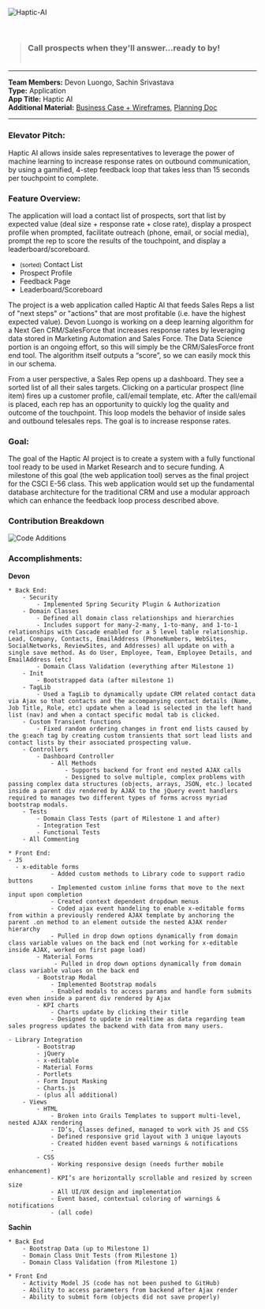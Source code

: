 ![Haptic-AI](https://image.ibb.co/i8JUqk/Haptic.png)

<br>


> ### Call prospects when they'll answer...ready to by! <br><br>

***

**Team Members:** Devon Luongo, Sachin Srivastava <br>
**Type:** Application <br>
**App Title:** Haptic AI <br>
**Additional Material:** [Business Case + Wireframes](https://docs.google.com/presentation/d/1YNkr0vSsT9y_mvXLjKW_T71zLKojRr4w9DjDJj0V8us/edit#slide=id.g35ed75ccf_044), [Planning Doc](https://docs.google.com/document/d/1bzznT-5vUPEV0hN3z91t7_Lj6UrP3o-TRoLj7uEUcJI/edit) <br>

***

### Elevator Pitch: 
Haptic AI allows inside sales representatives to leverage the power of machine learning to increase response rates on outbound communication, by using a gamified, 4-step feedback loop that takes less than 15 seconds per touchpoint to complete.

### Feature Overview:  
The application will load a contact list of prospects, sort that list by expected value (deal size + response rate + close rate), display a prospect profile when prompted, facilitate outreach (phone, email, or social media), prompt the rep to score the results of the touchpoint, and display a leaderboard/scoreboard. 

* <small>(sorted)</small> Contact List
* Prospect Profile
* Feedback Page
* Leaderboard/Scoreboard

The project is a web application called Haptic AI that feeds Sales Reps  a list of "next steps" or "actions" that are most profitable (i.e. have the highest expected value). Devon Luongo is working on a deep learning algorithm for a Next Gen CRM/SalesForce that increases response rates by leveraging data stored in Marketing Automation and Sales Force. The Data Science portion is an ongoing effort, so this will simply be the CRM/SalesForce front end tool. The algorithm itself outputs a “score”, so we can easily mock this in our schema. 

From a user perspective, a Sales Rep opens up a dashboard. They see a sorted list of all their sales targets. Clicking on a particular prospect (line item) fires up a customer profile, call/email template, etc. After the call/email is placed, each rep has an opportunity to quickly log the quality and outcome of the touchpoint. This loop models the behavior of inside sales and outbound telesales reps. The goal is to increase response rates. 

### Goal:
The goal of the Haptic AI project is to create a system with a fully functional tool ready to be used in Market Research and to secure funding. A milestone of this goal (the web application tool) serves as the final project for the CSCI E-56 class. This web application would set up the fundamental database architecture for the traditional CRM and use a modular approach which can enhance the feedback loop process described above.


### Contribution Breakdown

![Code Additions](https://image.ibb.co/fNAMak/Contributor_Additions.png)


### Accomplishments:

**Devon**



	* Back End:
		- Security
			- Implemented Spring Security Plugin & Authorization
		- Domain Classes
			- Defined all domain class relationships and hierarchies
			- Includes support for many-2-many, 1-to-many, and 1-to-1 relationships with Cascade enabled for a 5 level table relationship. Lead, Company, Contacts, EmailAddress (PhoneNumbers, WebSites, SocialNetworks, ReviewSites, and Addresses) all update on with a single save method. As do User, Employee, Team, Employee Details, and EmailAddress (etc)
			- Domain Class Validation (everything after Milestone 1) 
		- Init
			- Bootstrapped data (after milestone 1)
		- TagLib
			- Used a TagLib to dynamically update CRM related contact data via Ajax so that contacts and the accompanying contact details (Name, Job Title, Role, etc) update when a lead is selected in the left hand list (nav) and when a contact specific modal tab is clicked.
		- Custom Transient functions
			- Fixed random ordering changes in front end lists caused by the g:each tag by creating custom transients that sort lead lists and contact lists by their associated prospecting value. 
		- Controllers
			- Dashboard Controller
				- All Methods
					- Supports backend for front end nested AJAX calls
					- Designed to solve multiple, complex problems with passing complex data structures (objects, arrays, JSON, etc.) located inside a parent div rendered by AJAX to the jQuery event handlers required to manages two different types of forms across myriad bootstrap modals. 
		- Tests
			- Domain Class Tests (part of Milestone 1 and after)
			- Integration Test
			- Functional Tests
		- All Commenting
    
	* Front End:
    - JS
      - x-editable forms
				- Added custom methods to Library code to support radio buttons
				- Implemented custom inline forms that move to the next input upon completion
				- Created context dependent dropdown menus
				- Coded ajax event handeling to enable x-editable forms from within a previously rendered AJAX template by anchoring the parent .on method to an element outside the nested AJAX render hierarchy
				- Pulled in drop down options dynamically from domain class variable values on the back end (not working for x-editable inside AJAX, worked on first page load)
			- Material Forms
				 - Pulled in drop down options dynamically from domain class variable values on the back end 
			- Bootstrap Modal
				- Implemented Bootstrap modals
				- Enabled modals to access params and handle form submits even when inside a parent div rendered by Ajax
			- KPI charts
				- Charts update by clicking their title
				- Designed to update in realtime as data regarding team sales progress updates the backend with data from many users.
		
    - Library Integration
			- Bootstrap
			- jQuery
			- x-editable
			- Material Forms
			- Portlets
			- Form Input Masking
			- Charts.js
			- (plus all additional)
		- Views
			- HTML
				- Broken into Grails Templates to support multi-level, nested AJAX rendering
				- ID’s, Classes defined, managed to work with JS and CSS
				- Defined responsive grid layout with 3 unique layouts
				- Created hidden event based warnings & notifications 
				- 
			- CSS
				- Working responsive design (needs further mobile enhancement)
				- KPI’s are horizontally scrollable and resized by screen size
				- All UI/UX design and implementation
				- Event based, contextual coloring of warnings & notifications
				- (all code)


**Sachin**

	* Back End
		- Bootstrap Data (up to Milestone 1)
		- Domain Class Unit Tests (from Milestone 1)
		- Domain Class Validation (from Milestone 1)

	* Front End
		- Activity Model JS (code has not been pushed to GitHub)
		- Ability to access parameters from backend after Ajax render
		- Ability to submit form (objects did not save properly)





